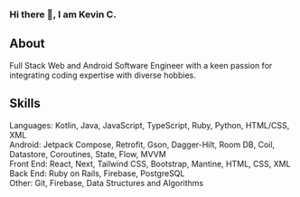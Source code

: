 ### Hi there 👋, I am Kevin C. 

## About
Full Stack Web and Android Software Engineer with a keen passion for integrating coding expertise with diverse hobbies. 

## Skills
Languages: Kotlin, Java, JavaScript, TypeScript, Ruby, Python, HTML/CSS, XML
<br/>
Android: Jetpack Compose, Retrofit, Gson, Dagger-Hilt, Room DB, Coil, Datastore, Coroutines, State, Flow, MVVM
<br /> 
Front End: React, Next, Tailwind CSS, Bootstrap, Mantine, HTML, CSS, XML
 <br/>
Back End: Ruby on Rails, Firebase, PostgreSQL
<br/>
Other: Git, Firebase, Data Structures and Algorithms
<br/>



